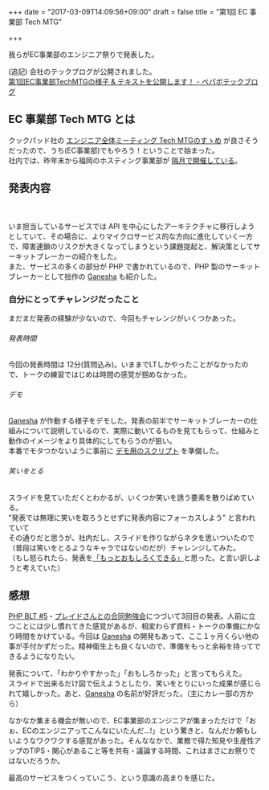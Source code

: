 +++
date = "2017-03-09T14:09:56+09:00"
draft = false
title = "第1回 EC 事業部 Tech MTG"

+++

我らがEC事業部のエンジニア祭りで発表した。

<!--more-->

(追記) 会社のテックブログが公開されました。  
[第1回EC事業部TechMTGの様子 & テキストを公開します！ - ペパボテックブログ](http://tech.pepabo.com/2017/03/24/ec-tech-mtg-1st-introductory-report/)

## EC 事業部 Tech MTG とは

クックパッド社の [エンジニア全体ミーティング Tech MTGのすゝめ](http://techlife.cookpad.com/entry/2016/09/16/192927) が良さそうだったので、うち(EC事業部)でもやろう！ということで始まった。  
社内では、昨年末から福岡のホスティング事業部が [隔月で開催している](http://tech.pepabo.com/2016/12/19/hosting-tech-mtg-report-01/)。

## 発表内容

<script async class="speakerdeck-embed" data-id="3fd29695180c42d9b564e6b2d491bf0a" data-ratio="1.77777777777778" src="//speakerdeck.com/assets/embed.js"></script>
　

いま担当しているサービスでは API を中心にしたアーキテクチャに移行しようとしていて、その場合に、よりマイクロサービス的な方向に進化していく一方で、障害連鎖のリスクが大きくなってしまうという課題提起と、解決策としてサーキットブレーカーの紹介をした。  
また、サービスの多くの部分が PHP で書かれているので、PHP 製のサーキットブレーカーとして拙作の [Ganesha](https://github.com/ackintosh/ganesha/) も紹介した。


### 自分にとってチャレンジだったこと

まだまだ発表の経験が少ないので、今回もチャレンジがいくつかあった。

###### 発表時間

今回の発表時間は 12分(質問込み)。いままでLTしかやったことがなかったので、トークの練習ではじめは時間の感覚が掴めなかった。

###### デモ

[Ganesha](https://github.com/ackintosh/ganesha/) が作動する様子をデモした。発表の前半でサーキットブレーカーの仕組みについて説明しているので、実際に動いてるものを見てもらって、仕組みと動作のイメージをより具体的にしてもらうのが狙い。  
本番でモタつかないように事前に [デモ用のスクリプト](https://github.com/ackintosh/ganesha/tree/master/examples) を準備した。

###### 笑いをとる

スライドを見ていただくとわかるが、いくつか笑いを誘う要素を散りばめている。  
	"発表では無理に笑いを取ろうとせずに発表内容にフォーカスしよう" と言われていて  
その通りだと思うが、社内だし、スライドを作りながらネタを思いついたので（普段は笑いをとるようなキャラではないのだが）チャレンジしてみた。  
（もし怒られたら、発表を[「もっとおもしろくできる」](https://pepabo.com/company/vision/)と思った。と言い訳しようと考えていた）

## 感想

[PHP BLT #5](/blog/2016/07/20/phpblt5/)・[プレイドさんとの合同勉強会](/blog/2016/10/27/pepabo_plaid_lt/)につづいて3回目の発表。人前に立つことには少し慣れてきた感覚があるが、相変わらず資料・トークの準備にかなり時間をかけている。今回は [Ganesha](https://github.com/ackintosh/ganesha/) の開発もあって、ここ１ヶ月くらい他の事が手付かずだった。精神衛生上も良くないので、準備をもっと余裕を持ってできるようになりたい。  

発表について、「わかりやすかった」「おもしろかった」と言ってもらえた。  
スライドで出来るだけ図で伝えようとしたり、笑いをとりにいった成果が感じられて嬉しかった。あと、[Ganesha](https://github.com/ackintosh/ganesha/) の名前が好評だった。（主にカレー部の方から）



なかなか集まる機会が無いので、EC事業部のエンジニアが集まっただけで「おぉ、ECのエンジニアってこんなにいたんだ...!」という驚きと、なんだか頼もしいようなワクワクする感覚があった。そんななかで、業務で得た知見や生産性アップのTIPS・関心があること等を共有・議論する時間、これはまさにお祭りではないだろうか。

最高のサービスをつくっていこう、という意識の高まりを感じた。

